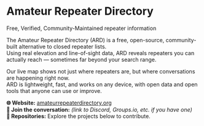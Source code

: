 # Amateur Repeater Directory
Free, Verified, Community-Maintained repeater information

The Amateur Repeater Directory (ARD) is a free, open-source, community-built alternative to closed repeater lists.  
Using real elevation and line-of-sight data, ARD reveals repeaters you can actually reach — sometimes far beyond your search range.  

Our live map shows not just where repeaters are, but where conversations are happening right now.  
ARD is lightweight, fast, and works on any device, with open data and open tools that anyone can use or improve.  

**🌐 Website:** [amateurrepeaterdirectory.org](https://amateurrepeaterdirectory.org)  
**💬 Join the conversation:** *(link to Discord, Groups.io, etc. if you have one)*  
**📂 Repositories:** Explore the projects below to contribute.  
